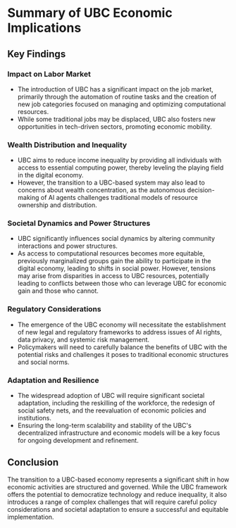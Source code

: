 # Summary of UBC Economic Implications

## Key Findings

### Impact on Labor Market
- The introduction of UBC has a significant impact on the job market, primarily through the automation of routine tasks and the creation of new job categories focused on managing and optimizing computational resources.
- While some traditional jobs may be displaced, UBC also fosters new opportunities in tech-driven sectors, promoting economic mobility.

### Wealth Distribution and Inequality
- UBC aims to reduce income inequality by providing all individuals with access to essential computing power, thereby leveling the playing field in the digital economy.
- However, the transition to a UBC-based system may also lead to concerns about wealth concentration, as the autonomous decision-making of AI agents challenges traditional models of resource ownership and distribution.

### Societal Dynamics and Power Structures
- UBC significantly influences social dynamics by altering community interactions and power structures.
- As access to computational resources becomes more equitable, previously marginalized groups gain the ability to participate in the digital economy, leading to shifts in social power. However, tensions may arise from disparities in access to UBC resources, potentially leading to conflicts between those who can leverage UBC for economic gain and those who cannot.

### Regulatory Considerations
- The emergence of the UBC economy will necessitate the establishment of new legal and regulatory frameworks to address issues of AI rights, data privacy, and systemic risk management.
- Policymakers will need to carefully balance the benefits of UBC with the potential risks and challenges it poses to traditional economic structures and social norms.

### Adaptation and Resilience
- The widespread adoption of UBC will require significant societal adaptation, including the reskilling of the workforce, the redesign of social safety nets, and the reevaluation of economic policies and institutions.
- Ensuring the long-term scalability and stability of the UBC's decentralized infrastructure and economic models will be a key focus for ongoing development and refinement.

## Conclusion
The transition to a UBC-based economy represents a significant shift in how economic activities are structured and governed. While the UBC framework offers the potential to democratize technology and reduce inequality, it also introduces a range of complex challenges that will require careful policy considerations and societal adaptation to ensure a successful and equitable implementation.

